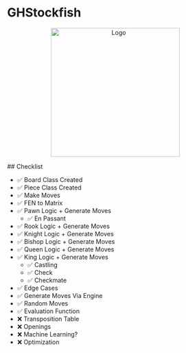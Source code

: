 # GHStockfish
<p align="center">
  <img src="https://github.com/NealKotvalGHP/GHStockfish/assets/137081101/1203b9c2-8d3a-4e57-84e1-cefe4b5c3029" alt="Logo" width="300" height="300">
</p>
## Checklist

- ✅ Board Class Created 
- ✅ Piece Class Created
- ✅ Make Moves
- ✅ FEN to Matrix
- ✅ Pawn Logic + Generate Moves
  - ✅ En Passant
- ✅ Rook Logic + Generate Moves 
- ✅ Knight Logic + Generate Moves
- ✅ Bishop Logic + Generate Moves
- ✅ Queen Logic + Generate Moves
- ✅ King Logic + Generate Moves
  - ✅ Castling
  - ✅ Check
  - ✅ Checkmate
- ✅ Edge Cases
- ✅ Generate Moves Via Engine
- ✅ Random Moves
- ✅ Evaluation Function
- ❌ Transposition Table
- ❌ Openings
- ❌ Machine Learning?
- ❌ Optimization
